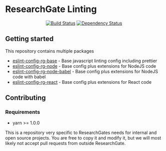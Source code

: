 <p align="center">
  <h1>ResearchGate Linting</h1>
  <!--img alt="Node Blueprint" src=".github/logo.svg" width="888" -->
</p>

<p align="center">
  <a href="https://travis-ci.org/researchgate/linting"><img alt="Build Status" src="https://travis-ci.org/researchgate/linting.svg?branch=master"></a>
  <a href="https://dependencyci.com/github/researchgate/linting"><img alt="Dependency Status" src="https://dependencyci.com/github/researchgate/linting/badge"></a>
</p>

## Getting started

This repository contains multiple packages

* [eslint-config-rg-base](./packages/eslint-config-rg-base) - Base javascript linting config including prettier
* [eslint-config-rg-node](./packages/eslint-config-rg-node) - Base config plus extensions for NodeJS code
* [eslint-config-rg-node-babel](./packages/eslint-config-rg-node-babel) - Base config plus extensions for NodeJS code with babel
* [eslint-config-rg-react](./packages/eslint-config-rg-react) - Base config plus extensions for React code

## Contributing

### Requirements

* yarn >= 1.0.0

This is a repository very specific to ResearchGates needs for internal and open source projects. You are free to copy it and modify it, but
we will most likely not accept pull requests from outside ResearchGate.
